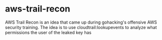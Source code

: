 # aws-trail-recon
AWS Trail Recon is an idea that came up during gohacking's offensive AWS security training. The idea is to use cloudtrail:lookupevents to analyze what permissions the user of the leaked key has
